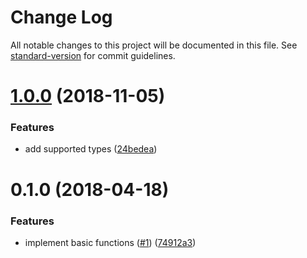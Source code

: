 # Change Log

All notable changes to this project will be documented in this file. See [standard-version](https://github.com/conventional-changelog/standard-version) for commit guidelines.

<a name="1.0.0"></a>
# [1.0.0](https://github.com/suzuki-shunsuke/go-ptr/compare/v0.1.0...v1.0.0) (2018-11-05)


### Features

* add supported types ([24bedea](https://github.com/suzuki-shunsuke/go-ptr/commit/24bedea))



<a name="0.1.0"></a>
# 0.1.0 (2018-04-18)


### Features

* implement basic functions ([#1](https://github.com/suzuki-shunsuke/go-ptr/issues/1)) ([74912a3](https://github.com/suzuki-shunsuke/go-ptr/commit/74912a3))
